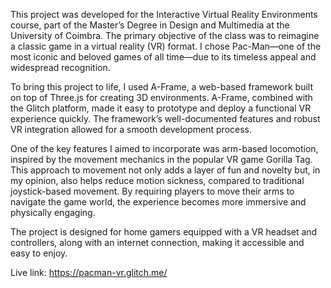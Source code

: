 This project was developed for the Interactive Virtual Reality Environments course, part of the Master’s Degree in Design and Multimedia at the University of Coimbra. The primary objective of the class was to reimagine a classic game in a virtual reality (VR) format. I chose Pac-Man—one of the most iconic and beloved games of all time—due to its timeless appeal and widespread recognition.

To bring this project to life, I used A-Frame, a web-based framework built on top of Three.js for creating 3D environments. A-Frame, combined with the Glitch platform, made it easy to prototype and deploy a functional VR experience quickly. The framework’s well-documented features and robust VR integration allowed for a smooth development process.

One of the key features I aimed to incorporate was arm-based locomotion, inspired by the movement mechanics in the popular VR game Gorilla Tag. This approach to movement not only adds a layer of fun and novelty but, in my opinion, also helps reduce motion sickness, compared to traditional joystick-based movement. By requiring players to move their arms to navigate the game world, the experience becomes more immersive and physically engaging.

The project is designed for home gamers equipped with a VR headset and controllers, along with an internet connection, making it accessible and easy to enjoy.

Live link: https://pacman-vr.glitch.me/
